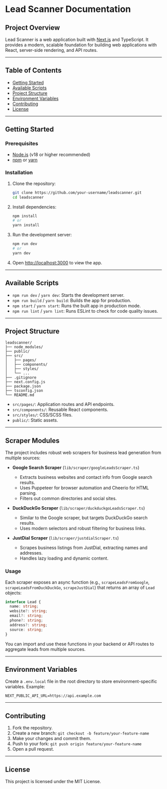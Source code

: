# Lead Scanner Documentation

## Project Overview

Lead Scanner is a web application built with [Next.js](https://nextjs.org/) and TypeScript. It provides a modern, scalable foundation for building web applications with React, server-side rendering, and API routes.

---

## Table of Contents
- [Getting Started](#getting-started)
- [Available Scripts](#available-scripts)
- [Project Structure](#project-structure)
- [Environment Variables](#environment-variables)
- [Contributing](#contributing)
- [License](#license)

---

## Getting Started

### Prerequisites
- [Node.js](https://nodejs.org/) (v18 or higher recommended)
- [npm](https://www.npmjs.com/) or [yarn](https://yarnpkg.com/)

### Installation
1. Clone the repository:
   ```bash
   git clone https://github.com/your-username/leadscanner.git
   cd leadscanner
   ```
2. Install dependencies:
   ```bash
   npm install
   # or
   yarn install
   ```
3. Run the development server:
   ```bash
   npm run dev
   # or
   yarn dev
   ```
4. Open [http://localhost:3000](http://localhost:3000) to view the app.

---

## Available Scripts

- `npm run dev` / `yarn dev`: Starts the development server.
- `npm run build` / `yarn build`: Builds the app for production.
- `npm start` / `yarn start`: Runs the built app in production mode.
- `npm run lint` / `yarn lint`: Runs ESLint to check for code quality issues.

---

## Project Structure

```
leadscanner/
├── node_modules/
├── public/
├── src/
│   ├── pages/
│   ├── components/
│   ├── styles/
│   └── ...
├── .gitignore
├── next.config.js
├── package.json
├── tsconfig.json
└── README.md
```

- `src/pages/`: Application routes and API endpoints.
- `src/components/`: Reusable React components.
- `src/styles/`: CSS/SCSS files.
- `public/`: Static assets.

---

## Scraper Modules

The project includes robust web scrapers for business lead generation from multiple sources:

- **Google Search Scraper** (`lib/scraper/googleLeadsScraper.ts`)
  - Extracts business websites and contact info from Google search results.
  - Uses Puppeteer for browser automation and Cheerio for HTML parsing.
  - Filters out common directories and social sites.

- **DuckDuckGo Scraper** (`lib/scraper/duckduckgoLeadsScraper.ts`)
  - Similar to the Google scraper, but targets DuckDuckGo search results.
  - Uses modern selectors and robust filtering for business links.

- **JustDial Scraper** (`lib/scraper/justdialScraper.ts`)
  - Scrapes business listings from JustDial, extracting names and addresses.
  - Handles lazy loading and dynamic content.

### Usage

Each scraper exposes an async function (e.g., `scrapeLeadsFromGoogle`, `scrapeLeadsFromDuckDuckGo`, `scrapeJustDial`) that returns an array of `Lead` objects:

```ts
interface Lead {
  name: string;
  website?: string;
  email?: string;
  phone?: string;
  address?: string;
  source: string;
}
```

You can import and use these functions in your backend or API routes to aggregate leads from multiple sources.

---

## Environment Variables

Create a `.env.local` file in the root directory to store environment-specific variables. Example:

```
NEXT_PUBLIC_API_URL=https://api.example.com
```

---

## Contributing

1. Fork the repository.
2. Create a new branch: `git checkout -b feature/your-feature-name`
3. Make your changes and commit them.
4. Push to your fork: `git push origin feature/your-feature-name`
5. Open a pull request.

---

## License

This project is licensed under the MIT License. 